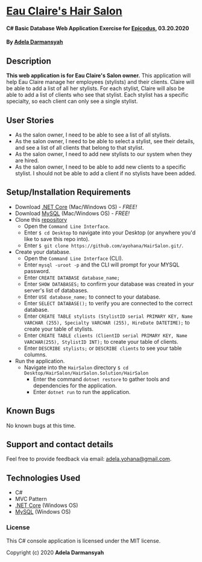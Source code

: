 # [Eau Claire's Hair Salon](https://github.com/ayohana/HairSalon.git/)

#### C# Basic Database Web Application Exercise for [Epicodus](https://www.epicodus.com/), 03.20.2020

#### By [**Adela Darmansyah**](https://ayohana.github.io/portfolio/)

## Description

**This web application is for Eau Claire's Salon owner.** This application will help Eau Claire manage her employees (stylists) and their clients. Claire will be able to add a list of all her stylists. For each stylist, Claire will also be able to add a list of clients who see that stylist. Each stylist has a specific specialty, so each client can only see a single stylist.

## User Stories

* As the salon owner, I need to be able to see a list of all stylists.
* As the salon owner, I need to be able to select a stylist, see their details, and see a list of all clients that belong to that stylist.
* As the salon owner, I need to add new stylists to our system when they are hired.
* As the salon owner, I need to be able to add new clients to a specific stylist. I should not be able to add a client if no stylists have been added.

## Setup/Installation Requirements

* Download [.NET Core](https://www.learnhowtoprogram.com/c-and-net/getting-started-with-c/installing-c-and-net) (Mac/Windows OS) - _FREE!_
* Download [MySQL](https://www.learnhowtoprogram.com/c-and-net/getting-started-with-c/installing-and-configuring-mysql) (Mac/Windows OS) - _FREE!_
* Clone this [repository](https://github.com/ayohana/HairSalon.git/)
  * Open the `Command Line Interface`.
  * Enter `$ cd Desktop` to navigate into your Desktop (or anywhere you'd like to save this repo into).
  * Enter `$ git clone https://github.com/ayohana/HairSalon.git/`.
* Create your database.
  * Open the `Command Line Interface` (CLI).
  * Enter `mysql -uroot -p` and the CLI will prompt for your MYSQL password.
  * Enter `CREATE DATABASE database_name;`
  * Enter `SHOW DATABASES;` to confirm your database was created in your server's list of databases.
  * Enter `USE database_name;` to connect to your database.
  * Enter `SELECT DATABASE();` to verify you are connected to the correct database.
  * Enter `CREATE TABLE stylists (StylistID serial PRIMARY KEY, Name VARCHAR (255), Specialty VARCHAR (255), HireDate DATETIME);` to create your table of stylists.
  * Enter `CREATE TABLE clients (ClientID serial PRIMARY KEY, Name VARCHAR(255), StylistID INT);` to create your table of clients.
  * Enter `DESCRIBE stylists;` or `DESCRIBE clients` to see your table columns.
* Run the application.
  * Navigate into the `HairSalon` directory `$ cd Desktop/HairSalon/HairSalon.Solution/HairSalon`
    * Enter the command `dotnet restore` to gather tools and dependencies for the application.
    * Enter `dotnet run` to run the application.

## Known Bugs

No known bugs at this time.

## Support and contact details

Feel free to provide feedback via email: adela.yohana@gmail.com.

## Technologies Used

* C#
* MVC Pattern
* [.NET Core](https://dotnet.microsoft.com/download/dotnet-core/) (Windows OS)
* [MySQL](https://dev.mysql.com/downloads/file/?id=484919) (Windows OS)

### License

This C# console application is licensed under the MIT license.

Copyright (c) 2020 **Adela Darmansyah**
